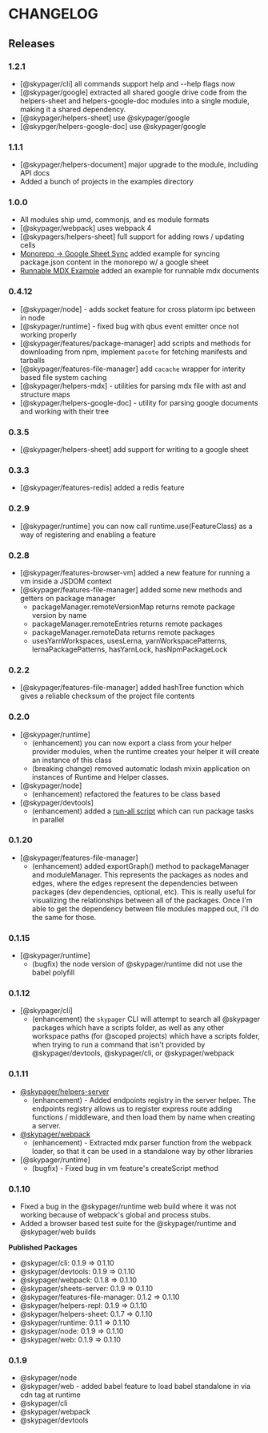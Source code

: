 # CHANGELOG

## Releases

### 1.2.1

- [@skypager/cli] all commands support help and --help flags now
- [@skypager/google] extracted all shared google drive code from the helpers-sheet and helpers-google-doc modules into a single module, making it a shared dependency.
- [@skypager/helpers-sheet] use @skypager/google
- [@skypger/helpers-google-doc] use @skypager/google

### 1.1.1

- [@skypager/helpers-document] major upgrade to the module, including API docs
- Added a bunch of projects in the examples directory

### 1.0.0

- All modules ship umd, commonjs, and es module formats
- [@skypager/webpack] uses webpack 4
- [@skypagers/helpers-sheet] full support for adding rows / updating cells
- [Monorepo -> Google Sheet Sync](src/examples/monorepo-sheets) added example for syncing package.json content in the monorepo w/ a google sheet
- [Runnable MDX Example](src/examples/runnable-mdx) added an example for runnable mdx documents

### 0.4.12

- [@skypager/node] - adds socket feature for cross platorm ipc between in node
- [@skypager/runtime] - fixed bug with qbus event emitter once not working properly
- [@skypager/features/package-manager] add scripts and methods for downloading from npm, implement `pacote` for fetching manifests and tarballs
- [@skypager/features-file-manager] add `cacache` wrapper for interity based file system caching 
- [@skypager/helpers-mdx] - utilities for parsing mdx file with ast and structure maps
- [@skypager/helpers-google-doc] - utility for parsing google documents and working with their tree 

### 0.3.5

- [@skypager/helpers-sheet] add support for writing to a google sheet

### 0.3.3

- [@skypager/features-redis] added a redis feature

### 0.2.9

- [@skypager/runtime] you can now call runtime.use(FeatureClass) as a way of registering and enabling a feature

### 0.2.8

- [@skypager/features-browser-vm] added a new feature for running a vm inside a JSDOM context
- [@skypager/features-file-manager] added some new methods and getters on package manager
    - packageManager.remoteVersionMap returns remote package version by name
    - packageManager.remoteEntries returns remote packages
    - packageManager.remoteData returns remote packages
    - usesYarnWorkspaces, usesLerna, yarnWorkspacePatterns, lernaPackagePatterns, hasYarnLock, hasNpmPackageLock

### 0.2.2

- [@skypager/features-file-manager] added hashTree function which gives a reliable checksum of the project file contents

### 0.2.0

- [@skypager/runtime]
    - (enhancement) you can now export a class from your helper provider modules, when the runtime creates your helper it will create an instance of this class 
    - (breaking change) removed automatic lodash mixin application on instances of Runtime and Helper classes.
- [@skypager/node]
    - (enhancement) refactored the features to be class based
- [@skypager/devtools]
    - (enhancement) added a [run-all script](scripts/run-all.js) which can run package tasks in parallel

### 0.1.20

- [@skypager/features-file-manager]
    - (enhancement) added exportGraph() method to packageManager and moduleManager.  This represents the packages as nodes and edges,
    where the edges represent the dependencies between packages (dev dependencies, optional, etc).  This is really useful for visualizing
    the relationships between all of the packages.  Once I'm able to get the dependency between file modules mapped out, i'll do the same for those.

### 0.1.15

- [@skypager/runtime]
    - (bugfix) the node version of @skypager/runtime did not use the babel polyfill

### 0.1.12

- [@skypager/cli]
    - (enhancement) the `skypager` CLI will attempt to search all @skypager packages which have a scripts folder, as well as any other 
    workspace paths (for @scoped projects) which have a scripts folder, when trying to run a command that isn't provided by @skypager/devtools, @skypager/cli, or @skypager/webpack

### 0.1.11

- [@skypager/helpers-server](src/helpers/server)
    - (enhancement) - Added endpoints registry in the server helper.  The endpoints registry allows us to register express route adding functions / middleware, and then load them by name when creating a server.
- [@skypager/webpack](src/devtools/webpack) 
    - (enhancement) - Extracted mdx parser function from the webpack loader, so that it can be used in a standalone way by other libraries
- [@skypager/runtime] 
    - (bugfix) - Fixed bug in vm feature's createScript method

### 0.1.10

- Fixed a bug in the @skypager/runtime web build where it was not working because of webpack's global and process stubs.
- Added a browser based test suite for the @skypager/runtime and @skypager/web builds

**Published Packages**
  - @skypager/cli: 0.1.9 => 0.1.10
  - @skypager/devtools: 0.1.9 => 0.1.10
  - @skypager/webpack: 0.1.8 => 0.1.10
  - @skypager/sheets-server: 0.1.9 => 0.1.10
  - @skypager/features-file-manager: 0.1.2 => 0.1.10
  - @skypager/helpers-repl: 0.1.9 => 0.1.10
  - @skypager/helpers-sheet: 0.1.7 => 0.1.10
  - @skypager/runtime: 0.1.1 => 0.1.10
  - @skypager/node: 0.1.9 => 0.1.10
  - @skypager/web: 0.1.9 => 0.1.10
  
### 0.1.9

- @skypager/node
- @skypager/web - added babel feature to load babel standalone in via cdn tag at runtime
- @skypager/cli
- @skypager/webpack
- @skypager/devtools
